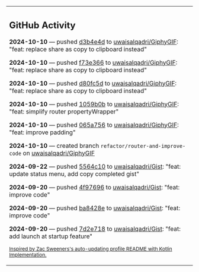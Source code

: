 <table><tr><td valign="top" width="100%">    

## GitHub Activity

**2024-10-10** — pushed [d3b4e4d](https://github.com/uwaisalqadri/GiphyGIF/commits/d3b4e4da14edf453da14b2755f5723b908965e37) to [uwaisalqadri/GiphyGIF](https://github.com/uwaisalqadri/GiphyGIF): "feat: replace share as copy to clipboard instead"

**2024-10-10** — pushed [f73e366](https://github.com/uwaisalqadri/GiphyGIF/commits/f73e366433ed3b37205f11c75c8429cc7be541ad) to [uwaisalqadri/GiphyGIF](https://github.com/uwaisalqadri/GiphyGIF): "feat: replace share as copy to clipboard instead"

**2024-10-10** — pushed [d80fc5d](https://github.com/uwaisalqadri/GiphyGIF/commits/d80fc5db92c185cad8f8ee7000f9f737fb3cc998) to [uwaisalqadri/GiphyGIF](https://github.com/uwaisalqadri/GiphyGIF): "feat: replace share as copy to clipboard instead"

**2024-10-10** — pushed [1059b0b](https://github.com/uwaisalqadri/GiphyGIF/commits/1059b0bd208f622420acb43ffd98b02af5d3eb4c) to [uwaisalqadri/GiphyGIF](https://github.com/uwaisalqadri/GiphyGIF): "feat: simplify router propertyWrapper"

**2024-10-10** — pushed [065a756](https://github.com/uwaisalqadri/GiphyGIF/commits/065a756a1c661d73b8c8a2bd7b0c16d331ee7b0c) to [uwaisalqadri/GiphyGIF](https://github.com/uwaisalqadri/GiphyGIF): "feat: improve padding"

**2024-10-10** — created branch `refactor/router-and-improve-code` on [uwaisalqadri/GiphyGIF](https://github.com/uwaisalqadri/GiphyGIF)

**2024-09-22** — pushed [5564c10](https://github.com/uwaisalqadri/Gist/commits/5564c107b11cb11c98f81cc36f5d02dbe0965cf0) to [uwaisalqadri/Gist](https://github.com/uwaisalqadri/Gist): "feat: update status menu, add copy completed gist"

**2024-09-20** — pushed [4f97696](https://github.com/uwaisalqadri/Gist/commits/4f976968e229b1a75731d42202ef203a89041395) to [uwaisalqadri/Gist](https://github.com/uwaisalqadri/Gist): "feat: improve code"

**2024-09-20** — pushed [ba8428e](https://github.com/uwaisalqadri/Gist/commits/ba8428ea8a47260c030cad143cc1b2d920d7c837) to [uwaisalqadri/Gist](https://github.com/uwaisalqadri/Gist): "feat: improve code"

**2024-09-20** — pushed [7d2e718](https://github.com/uwaisalqadri/Gist/commits/7d2e7182162f6696bcf13e80e1f119d851bd1545) to [uwaisalqadri/Gist](https://github.com/uwaisalqadri/Gist): "feat: add launch at startup feature"
                
<sub><a href="https://github.com/ZacSweers/ZacSweers/">Inspired by Zac Sweeners's auto-updating profile README with Kotlin Implementation.</a></sub>
        